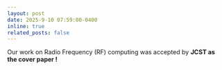 ```yaml
---
layout: post
date: 2025-9-10 07:59:00-0400
inline: true
related_posts: false
---
```


Our work on Radio Frequency (RF) computing was accepted by <strong>JCST as the cover paper !</strong>